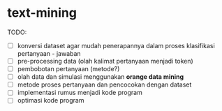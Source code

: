 # text-mining
TODO:
- [ ] konversi dataset agar mudah penerapannya dalam proses klasifikasi pertanyaan - jawaban
- [ ] pre-processing data (olah kalimat pertanyaan menjadi token)
- [ ] pembobotan pertanyaan (metode?)
- [ ] olah data dan simulasi menggunakan **orange data mining**
- [ ] metode proses pertanyaan dan pencocokan dengan dataset
- [ ] implementasi rumus menjadi kode program
- [ ] optimasi kode program
